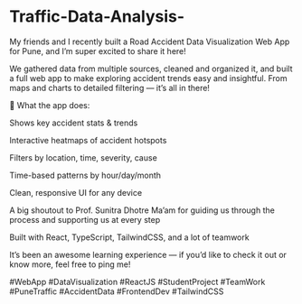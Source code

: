 # Traffic-Data-Analysis-

My friends and I recently built a Road Accident Data Visualization Web App for Pune, and I’m super excited to share it here!

We gathered data from multiple sources, cleaned and organized it, and built a full web app to make exploring accident trends easy and insightful. From maps and charts to detailed filtering — it’s all in there!

🔹 What the app does:

Shows key accident stats & trends

Interactive heatmaps of accident hotspots

Filters by location, time, severity, cause

Time-based patterns by hour/day/month

Clean, responsive UI for any device

A big shoutout to Prof. Sunitra Dhotre Ma’am for guiding us through the process and supporting us at every step 

Built with React, TypeScript, TailwindCSS, and a lot of teamwork 

It’s been an awesome learning experience — if you’d like to check it out or know more, feel free to ping me!

#WebApp #DataVisualization #ReactJS #StudentProject #TeamWork #PuneTraffic #AccidentData #FrontendDev #TailwindCSS



